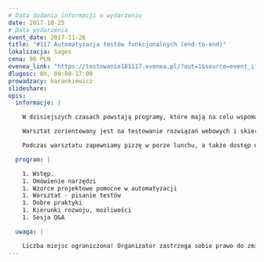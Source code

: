 ```yaml
---
# Data dodania informacji o wydarzeniu
date: 2017-10-25
# Data wydarzenia
event_date: 2017-11-26
title: "#117 Automatyzacja testów funkcjonalnych (end-to-end)"
lokalizacja: Sages
cena: 96 PLN
evenea_link: "https://testowanie181117.evenea.pl/?out=1&source=event_iframe"
dlugosc: 8h, 09:00-17:00
prowadzacy: barankiewicz
slideshare:
opis:
  informacje: |

    W dzisiejszych czasach powstają programy, które mają na celu wspomagać codzienność, automatyzować nudne i powtarzalne czynności. Wszystko w myśl zasady “”niech robi się samo”. Zacna idea prawda? A co z samym procesem tworzenia programu, testowaniem? Programiści wspomagają się automatyzując codzienna prace. Testerzy też tak mogą! Nie sztuką jest wielokrotnie powtarzać te same testy ręcznie, za każdym razem kiedy wykonywana jest regresja. Pójdźmy krok na przód, zakodujmy testy, niech regresja robi się automatycznie! To przecież powtarzalny, nie ukrywajmy, nudny proces. Jedyne co jest w nim ważne to wynik, nie proces jej robienia. Podczas warsztatu dowiesz się jak zbudować środowisko do automatyzacji testów. Pokaże, oparty o kilka wzorców projektowych, mechanizm kodowania testów funkcjonalnych. Automatyzacja to nic innego jak programowanie, jako Tester dowiesz się jak programować testy. 

    Warsztat zorientowany jest na testowanie rozwiązań webowych i skierowany dla testerów pragnących wzbogacić zawodowy warsztat. W trakcie przeprowadzimy automatyzację testów aplikacji web wykorzystując silnik testów jednostkowych, platformę c#.Net oraz Selenium. Od uczestników oczekuje zainstalowanego Visual Studio (najlepiej 2015 lub nowszy). Podstawowa znajomość języka C# będzie dużym atutem.

    Podczas warsztatu zapewniamy pizzę w porze lunchu, a także dostęp do kawy, herbaty i wody.

  program: |

    1. Wstęp.
    1. Omówienie narzędzi
    1. Wzorce projektowe pomocne w automatyzacji
    1. Warsztat - pisanie testów
    1. Dobre praktyki
    1. Kierunki rozwoju, możliwości
    1. Sesja Q&A

  uwaga: |

    Liczba miejsc ograniczona! Organizator zastrzega sobie prawo do zmiany lokalizacji wydarzenia oraz jego odwołania w przypadku niezgłoszenia się minimalnej liczby uczestników.
---
```

